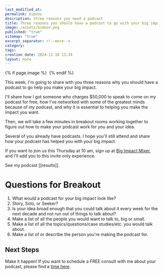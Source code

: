 ```yaml
---
last_modified_at: 
permalink: bimnov
description: three reasons you need a podcast
title: Three reasons you should have a podcast to go with your big impact!
image: /assets/bimnov.png
published: "true"
sitemap: "true"
excerpt_separator: <!--more-->
category: 
tags: 
creation date: 2024-11-18 13:34
layout: note
---
```

{% if page.image %} <img src="{{ page.image }}" alt=""> {% endif %}

This week, I'm going to share with you three reasons why you should have a podcast to go help you make your big impact. 

I'll share how I got someone who charges $50,000 to speak to come on my podcast for free, how I've networked with some of the greatest minds because of my podcast, and why it is essential to helping you make the impact you want. 

Then, we will take a few minutes in breakout rooms working together to figure out how to make your podcast work for you and your idea. 

Several of you already have podcasts. I hope you'll still attend and share how your podcast has helped you with your big impact. 

If you want to join us this Thursday at 10 am, sign up at [Big Impact Mixer](https://bigimpactmixer.com), and I'll add you to this invite only experience. 

See my podcast [[results]].

# Questions for Breakout
1. What would a podcast for your big impact look like? 
2. Story, Solo, or Seeker?
3. Is your idea broad enough that you could talk about it every week for the next decade and not run out of things to talk about? 
4. Make a list of all the people you would want to talk to, big or small. 
5. Make a list of all the topics/questions/case studies/etc. you would talk about.
6. Make a list of or describe the person you're making the podcast for. 

## Next Steps
Make it happen! If you want to schedule a FREE consult with me about your podcast, please find a [time here](http://cal.com/jethrojones/podcast).


